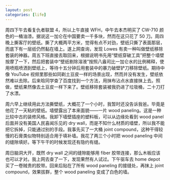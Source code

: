 ```yaml
---
layout: post
categories: [life]
---
```


周四下午去看复仇者联盟 4，所以上午直接 WFH，中午去本杰明买了 CW-710 颜色的一桶油漆。据说这一加仑在中国要卖一千多块，然而在这只花了 50 刀。周四晚上撕客厅的壁纸。撕了大概两平方米，觉得有点不对劲，壁纸只撕了表面那层，而底下有一层纸仍然黏在墙上。遂上网查询，发现 Lowes 有卖一种叫做壁纸移除套装的神器。周五下班直接去取回来，根据说明书先用“壁纸穿破工具”把整个墙壁按摩了一下，然后把套装中“壁纸剔除溶液”按照八盎司比一加仑水的比例稀释，使用喷瓶喷洒到壁纸上，等待十五分钟后用套装中的暴力破壁铲刀移除壁纸。期待中像 YouTube 视频里那些如同剃土豆皮一样的场景出现，然而并没有发生，壁纸依然难以去除。后来晗同学查了百度找到一个方法，用抹布沾点水直接抹上去。照做，壁纸果然像去土豆皮一样下来了。壁纸移除套装被我扔进了垃圾桶，二十刀打了水漂。

周六早上继续用此方法撕壁纸，大概花了一个小时，我暂时还没告诉我爸。毕竟是他花了一天粘的壁纸。墙壁露出了本来面貌——一片 wood paneling。这是一种比较中古的装修风格。我卸下墙壁插座的塑料板，可以从边缘处看到 wood panel 后面并没有美国人民喜闻乐见的 dry wall，而是不知什么材质的墙壁，所以我不能把它拆掉，只能通过别的手段。我事先买了一大桶 joint compound，这种干得较慢的石膏类似物特别适合用于填补墙。我花了两三个小时把 wood paneling 中间的缝隙填好。等下午干的时候发现还有隐约有缝。

周日脑洞大开，既然 dry wall 之间的缝隙能够用 fiber 胶带连接，那么木板应该也可以才对。我上网去查了一下，发现果然有人试过。下午驱车去 home depot 买了一卷贼贵的胶带。回来后贴在了所有 wood paneling 的接缝处，再抹上 joint compound，效果拔群，整个 wood paneling 变成了白色的墙。
